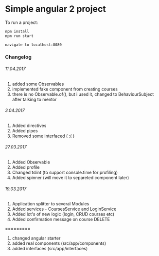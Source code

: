 # Simple angular 2 project

To run a project:
```bash
npm install
npm run start

navigate to localhost:8080
```


### Changelog

###### 11.04.2017
1) added some Observables
2) implemented fake component from creating courses
3) there is no Observable.of(), but i used it, changed to BehaviourSubject after talking to mentor

###### 3.04.2017
1) Added directives
2) Added pipes
3) Removed some interfaced ( :( )

###### 27.03.2017
1) Added Observable
2) Added profile
3) Changed tslint (to support console.time for profiling)
4) Added spinner (will move it to separeted component later)

###### 19.03.2017
1) Application splitter to several Modules
2) Added services - CoursesService and LoginService
3) Added lot's of new logic (login, CRUD courses etc)
4) Added confirmation message on course DELETE

=========

1) changed angular starter
2) added real components (src/app/components)
3) added interfaces (src/app/interfaces)
